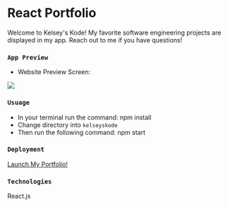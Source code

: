 # React Portfolio

Welcome to Kelsey's Kode! My favorite software engineering projects are displayed in my app. Reach out to me if you have questions!


### `App Preview`
- Website Preview Screen:

<img src='./images/preview.png'>

### `Usuage`
- In your terminal run the command: npm install
- Change directory into `kelseyskode`
- Then run the following command: npm start

### `Deployment`

<a href='https://kelseykodes.github.io/portfolioReact/'> Launch My Portfolio!</a>

### `Technologies`

React.js